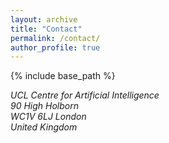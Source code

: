 ```yaml
---
layout: archive
title: "Contact"
permalink: /contact/
author_profile: true
---
```


{% include base_path %}

<address>
  UCL Centre for Artificial Intelligence<br />90 High Holborn<br /> WC1V 6LJ London<br /> United Kingdom
</address>
<br>
<!-- ([see on Google Maps](https://goo.gl/maps/5JmzYNJTt8hZufbZA)) -->

<!-- <iframe src="https://www.google.com/maps/embed?pb=!1m14!1m8!1m3!1d4965.579778013099!2d-0.12450412319706675!3d51.51707062522409!3m2!1i1024!2i768!4f13.1!3m3!1m2!1s0x48761b3585a9c137%3A0xffe1d0c346654ca5!2s90%20High%20Holborn%2C%20Holborn%2C%20London%20WC1V%206LJ!5e0!3m2!1sfr!2suk!4v1588107506410!5m2!1sfr!2suk" width="600" height="450" frameborder="0" style="border:0;" allowfullscreen="" aria-hidden="false" tabindex="0"></iframe> -->

<!-- <div style="
-webkit-filter: grayscale(100%);
filter: grayscale(100%);">
<iframe width="425" height="350" frameborder="0" scrolling="no" marginheight="0" marginwidth="0" src="https://maps.google.co.in/maps?f=q&amp;source=s_q&amp;hl=en&amp;geocode=&amp;q=Madurai,+Tamil+Nadu&amp;aq=0&amp;oq=madursi&amp;sll=10.782836,78.288503&amp;sspn=5.674603,10.755615&amp;ie=UTF8&amp;hq=&amp;hnear=Madurai,+Tamil+Nadu&amp;t=m&amp;z=12&amp;ll=9.925201,78.119775&amp;output=embed"></iframe>
</div> -->

<html>
  <head>
    <title>Styled Maps - Night Mode</title>
    <script src="https://polyfill.io/v3/polyfill.min.js?features=default"></script>
    <script
      src="https://maps.googleapis.com/maps/api/js?key=AIzaSyBIwzALxUPNbatRBj3Xi1Uhp0fFzwWNBkE&callback=initMap&libraries=&v=weekly"
      defer
    ></script>
    <!-- jsFiddle will insert css and js -->
  </head>
  <body>
    <div id="map"></div>
  </body>
</html>

<!-- <LinkedIn: [<font color="#52ADC8">mrsandeshbhat</font>](https://in.linkedin.com/in/mrsandeshbhat)> -->

<!-- <embed src="https://www.linkedin.com/in/mrsandeshbhat" width="650" height="1800" type='application/pdf'> -->
